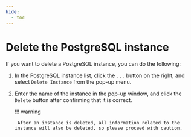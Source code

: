 ```yaml
---
hide:
  - toc
---
```


# Delete the PostgreSQL instance

If you want to delete a PostgreSQL instance, you can do the following:

1. In the PostgreSQL instance list, click the `...` button on the right, and select `Delete Instance` from the pop-up menu.

    <!--screenshot-->

2. Enter the name of the instance in the pop-up window, and click the `Delete` button after confirming that it is correct.

    <!--screenshot-->

    !!! warning

        After an instance is deleted, all information related to the instance will also be deleted, so please proceed with caution.